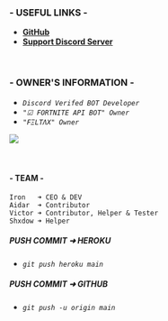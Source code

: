 ### **- USEFUL LINKS -**
- **[GitHub](https://github.com/Iron7III/Aklik)**
- **[Support Discord Server](https://dsc.gg/feltax)**

<br/>

### **- OWNER'S INFORMATION -**
- _`Discord Verifed BOT Developer`_
- _`"☑ FORTNITE API BOT" Owner`_
- _`"FΞLTΛX" Owner`_

<a href="https://github.com/Iron7III">
  <img align="center" src="https://github-readme-stats.vercel.app/api?username=Iron7III&theme=radical&show_icons=true">
</a>
<br/>
<br/>
<br/>

#### **- TEAM -**
    Iron   ➜ CEO & DEV
    Aidar  ➜ Contributor
    Victor ➜ Contributor, Helper & Tester
    Shxdow ➜ Helper

##### **PUSH COMMIT ➜ HEROKU**
- _`git push heroku main`_

##### **PUSH COMMIT ➜ GITHUB**
- _`git push -u origin main`_